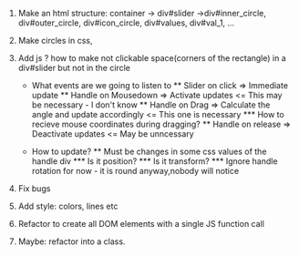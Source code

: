 1. Make an html structure: container -> div#slider ->div#inner_circle, div#outer_circle, div#icon_circle,
   div#values, div#val_1, ...
2. Make circles in css,
3. Add js
   ? how to make not clickable space(corners of the rectangle) in a div#slider but not in the circle
   * What events are we going to listen to
   ** Slider on click => Immediate update
   ** Handle on Mousedown => Activate updates <= This may be necessary - I don't know
   ** Handle on Drag => Calculate the angle and update accordingly <= This one is necessary
   *** How to recieve mouse coordinates during dragging?
   ** Handle on release => Deactivate updates <= May be unncessary
   
   * How to update?
   ** Must be changes in some css values of the handle div
   *** Is it position?
   *** Is it transform?
   *** Ignore handle rotation for now - it is round anyway,nobody will notice
   
4. Fix bugs
5. Add style: colors, lines etc
6. Refactor to create all DOM elements with a single JS function call
7. Maybe: refactor into a class.

